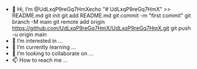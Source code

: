 - 👋 Hi, I’m @UdLxqP9reGq7HmXecho "# UdLxqP9reGq7HmX" >> README.md
git init
git add README.md
git commit -m "first commit"
git branch -M main
git remote add origin https://github.com/UdLxqP9reGq7HmX/UdLxqP9reGq7HmX.git
git push -u origin main
- 👀 I’m interested in ...
- 🌱 I’m currently learning ...
- 💞️ I’m looking to collaborate on ...
- 📫 How to reach me ...

<!---
UdLxqP9reGq7HmX/UdLxqP9reGq7HmX is a ✨ special ✨ repository because its `README.md` (this file) appears on your GitHub profile.
You can click the Preview link to take a look at your changes.
--->
